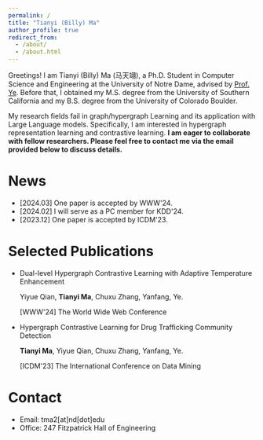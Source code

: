 ```yaml
---
permalink: /
title: "Tianyi (Billy) Ma"
author_profile: true
redirect_from: 
  - /about/
  - /about.html
---
```


Greetings! I am Tianyi (Billy) Ma (马天翊), a Ph.D. Student in Computer Science and Engineering at the University of Notre Dame, advised by [Prof. Ye](http://yes-lab.org/). Before that, I obtained my M.S. degree from the University of Southern California and my B.S. degree from the University of Colorado Boulder.

My research fields fail in graph/hypergraph Learning and its application with Large Language models. Specifically, I am interested in hypergraph representation learning and contrastive learning. **I am eager to collaborate with fellow researchers. Please feel free to contact me via the email provided below to discuss details.**



News
=====
* [2024.03] One paper is accepted by WWW'24.
* [2024.02] I will serve as a PC member for KDD'24.
* [2023.12] One paper is accepted by ICDM'23.

Selected Publications
=====
* Dual-level Hypergraph Contrastive Learning with Adaptive Temperature Enhancement
  
  Yiyue Qian, **Tianyi Ma**, Chuxu Zhang, Yanfang, Ye.

  [WWW'24] The World Wide Web Conference

* Hypergraph Contrastive Learning for Drug Trafficking Community Detection

  **Tianyi Ma**, Yiyue Qian, Chuxu Zhang, Yanfang, Ye.

  [ICDM'23] The International Conference on Data Mining

Contact
=====

* Email: tma2\[at\]nd\[dot\]edu
* Office: 247 Fitzpatrick Hall of Engineering